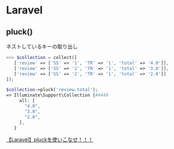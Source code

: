 # Laravel
## pluck()
ネストしているキーの取り出し
```php
>>> $collection = collect([
   ['review' => ['SS' => '1', 'TR' => '1', 'total' => '4.0']],
   ['review' => ['SS' => '2', 'TR' => '1', 'total' => '3.0']],
   ['review' => ['SS' => '2', 'TR' => '1', 'total' => '2.0']]
]);

$collection->pluck('review.total');
=> Illuminate\Support\Collection {#4449
     all: [
       "4.0",
       "3.0",
       "2.0",
     ],
   }
```
[【Laravel】pluckを使いこなせ！！！](https://tektektech.com/laravel-pluck/)
